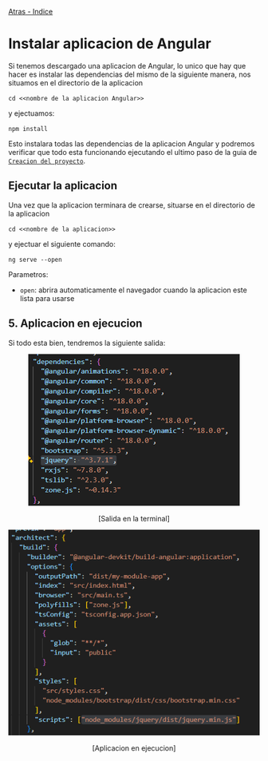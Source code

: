 [Atras - Indice](https://github.com/daniel18acevedo/DA2-Tecnologia/tree/angular-create-project)

# Instalar aplicacion de Angular

Si tenemos descargado una aplicacion de Angular, lo unico que hay que hacer es instalar las dependencias del mismo de la siguiente manera, nos situamos en el directorio de la aplicacion

```CMD
cd <<nombre de la aplicacion Angular>>
```

y ejectuamos:

```CMD
npm install
```

Esto instalara todas las dependencias de la aplicacion Angular y podremos verificar que todo esta funcionando ejecutando el ultimo paso de la guia de [`Creacion del proyecto`](https://github.com/daniel18acevedo/DA2-Tecnologia/blob/angular-create-project/angular-new-project.md).

## Ejecutar la aplicacion

Una vez que la aplicacion terminara de crearse, situarse en el directorio de la aplicacion

```CMD
cd <<nombre de la aplicacion>>
```

y ejectuar el siguiente comando:

```CMD
ng serve --open
```

Parametros:

- `open`: abrira automaticamente el navegador cuando la aplicacion este lista para usarse

## 5. Aplicacion en ejecucion

Si todo esta bien, tendremos la siguiente salida:

<p align="center">
<img src="./images/image-2.png">
</p>
<p align="center">
[Salida en la terminal]
</p>

<p align="center">
<img src="./images/image-3.png">
</p>
<p align="center">
[Aplicacion en ejecucion]
</p>
